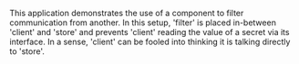 <!--
     Copyright 2017, Data61, CSIRO (ABN 41 687 119 230)

     SPDX-License-Identifier: CC-BY-SA-4.0
-->

This application demonstrates the use of a component to filter communication
from another. In this setup, 'filter' is placed in-between 'client' and 'store'
and prevents 'client' reading the value of a secret via its interface. In a
sense, 'client' can be fooled into thinking it is talking directly to 'store'.

